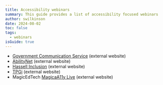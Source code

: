 ```yaml
---
title: Accessibility webinars
summary: This guide provides a list of accessibility focused webinars
author: swilkinson
date: 2024-08-02
toc: false
tags:
  - webinars
isGuide: true
---
```

* [Government Communication Service](https://gcs.civilservice.gov.uk/webinars/digital-accessibility-for-government-communicators/) (external website)
* [AbilityNet](https://abilitynet.org.uk/free-tech-support-and-info/webinars) (external website)
* [Hassell Inclusion](https://www.hassellinclusion.com/webinars/) (external website)
* [TPGi](https://www.tpgi.com/events/on-demand-webinars/) (external website)
* MagicEdTech [MagicaA11y Live](https://www.magicedtech.com/magica11y-live/) (external website)
